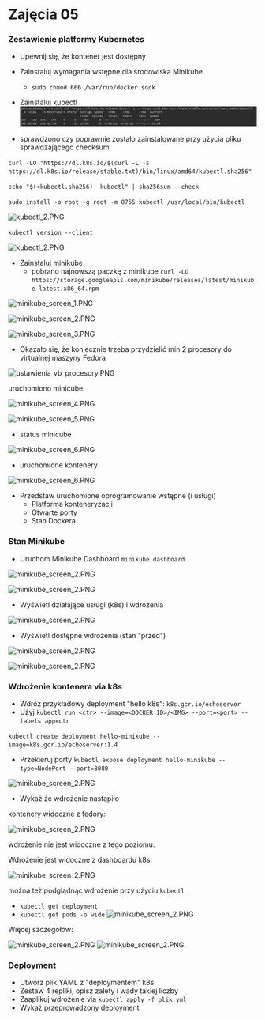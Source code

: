 # Zajęcia 05

### Zestawienie platformy Kubernetes
* Upewnij się, że kontener jest dostępny
* Zainstaluj wymagania wstępne dla środowiska Minikube
    
    * ```sudo chmod 666 /var/run/docker.sock```

* Zainstaluj kubectl
  ![minikube_screen_2.PNG](./img/kubectl_1.PNG)

* sprawdzono czy poprawnie zostało zainstalowane przy użycia pliku sprawdzającego checksum

```curl -LO "https://dl.k8s.io/$(curl -L -s https://dl.k8s.io/release/stable.txt)/bin/linux/amd64/kubectl.sha256"```

```echo "$(<kubectl.sha256)  kubectl" | sha256sum --check```

`sudo install -o root -g root -m 0755 kubectl /usr/local/bin/kubectl`

![kubectl_2.PNG](./img/kubectl_2.PNG)

`kubectl version --client`

![kubectl_2.PNG](./img/kubectl_3.PNG)


* Zainstaluj minikube
  * pobrano najnowszą paczkę z minikube
  ```curl -LO https://storage.googleapis.com/minikube/releases/latest/minikube-latest.x86_64.rpm```

![minikube_screen_1.PNG](./img/minikube_screen_1.PNG)

![minikube_screen_2.PNG](./img/minikube_screen_2.PNG)

![minikube_screen_3.PNG](./img/minikube_screen_3.PNG)

* Okazało się, że koniecznie trzeba przydzielić min 2 procesory do virtualnej maszyny Fedora

![ustawienia_vb_procesory.PNG](./img/ustawienia_vb_procesory.PNG)

uruchomiono minicube:

![minikube_screen_4.PNG](./img/minikube_screen_4.PNG)

![minikube_screen_5.PNG](./img/minikube_screen_5.PNG)

* status minicube

![minikube_screen_6.PNG](./img/minikube_screen_6.PNG)

* uruchomione kontenery

![minikube_screen_6.PNG](./img/minikube_screen_7.PNG)

  * Przedstaw uruchomione oprogramowanie wstępne (i usługi)
    * Platforma konteneryzacji
    * Otwarte porty
    * Stan Dockera

### Stan Minikube
* Uruchom Minikube Dashboard
    ```minikube dashboard```

![minikube_screen_2.PNG](./img/kubernetes_dashboard_0.PNG)

![minikube_screen_2.PNG](./img/kubernetes_dashboard_1.PNG)
* Wyświetl działające usługi (k8s) i wdrożenia

![minikube_screen_2.PNG](./img/kubernetes_dashboard_services_1.PNG)

* Wyświetl dostępne wdrożenia (stan "przed")

![minikube_screen_2.PNG](./img/kubernetes_dashboard_deployments_1.PNG)

![minikube_screen_2.PNG](./img/kubernetes_dashboard_pods_1.PNG)

### Wdrożenie kontenera via k8s
* Wdróż przykładowy deployment "hello k8s": ```k8s.gcr.io/echoserver```
* Użyj ```kubectl run <ctr> --image=<DOCKER_ID>/<IMG> --port=<port> --labels app=ctr```

`kubectl create deployment hello-minikube --image=k8s.gcr.io/echoserver:1.4`

* Przekieruj porty
`kubectl expose deployment hello-minikube --type=NodePort --port=8080`

![minikube_screen_2.PNG](./img/hello_minikube_1.PNG)

* Wykaż że wdrożenie nastąpiło

kontenery widoczne z fedory:

![minikube_screen_2.PNG](./img/hello_minikube_2.PNG)

wdrożenie nie jest widoczne z tego poziomu.

Wdrożenie jest widoczne z dashboardu k8s:

![minikube_screen_2.PNG](./img/hello_minikube_3.PNG)

można też podglądnąc wdrożenie przy użyciu `kubectl`

* `kubectl get deployment`
* `kubectl get pods -o wide`
![minikube_screen_2.PNG](./img/hello_minikube_4.PNG)

Więcej szczegółów:

![minikube_screen_2.PNG](./img/hello_minikube_5.PNG)
![minikube_screen_2.PNG](./img/hello_minikube_6.PNG)


### Deployment
* Utwórz plik YAML z "deploymentem" k8s
* Zestaw 4 repliki, opisz zalety i wady takiej liczby
* Zaaplikuj wdrożenie via ```kubectl apply -f plik.yml```
* Wykaż przeprowadzony deployment


